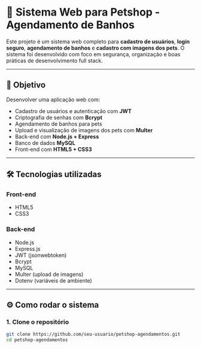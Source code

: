 # 🐾 Sistema Web para Petshop - Agendamento de Banhos

Este projeto é um sistema web completo para **cadastro de usuários**, **login seguro**, **agendamento de banhos** e **cadastro com imagens dos pets**. O sistema foi desenvolvido com foco em segurança, organização e boas práticas de desenvolvimento full stack.

---

## 📌 Objetivo

Desenvolver uma aplicação web com:

- Cadastro de usuários e autenticação com **JWT**
- Criptografia de senhas com **Bcrypt**
- Agendamento de banhos para pets
- Upload e visualização de imagens dos pets com **Multer**
- Back-end com **Node.js + Express**
- Banco de dados **MySQL**
- Front-end com **HTML5 + CSS3**

---

## 🛠 Tecnologias utilizadas

### Front-end
- HTML5
- CSS3

### Back-end
- Node.js
- Express.js
- JWT (jsonwebtoken)
- Bcrypt
- MySQL
- Multer (upload de imagens)
- Dotenv (variáveis de ambiente)

---

## ⚙️ Como rodar o sistema

### 1. Clone o repositório

```bash
git clone https://github.com/seu-usuario/petshop-agendamentos.git
cd petshop-agendamentos
